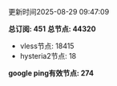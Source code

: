 更新时间2025-08-29 09:47:09

**总订阅: 451**
**总节点: 44320**
- vless节点: 18415
- hysteria2节点: 18

**google ping有效节点: 274**
